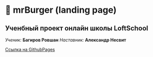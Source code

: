 # :hamburger: mrBurger (landing page)
## Ученбный проект онлайн школы LoftSchool
*Ученик:* __Багиров Ровшан__ *Наставник:* __Александр Несвит__

[Ссылка на GithubPages](https://rovshan24.github.io/Burgers/index.html)
